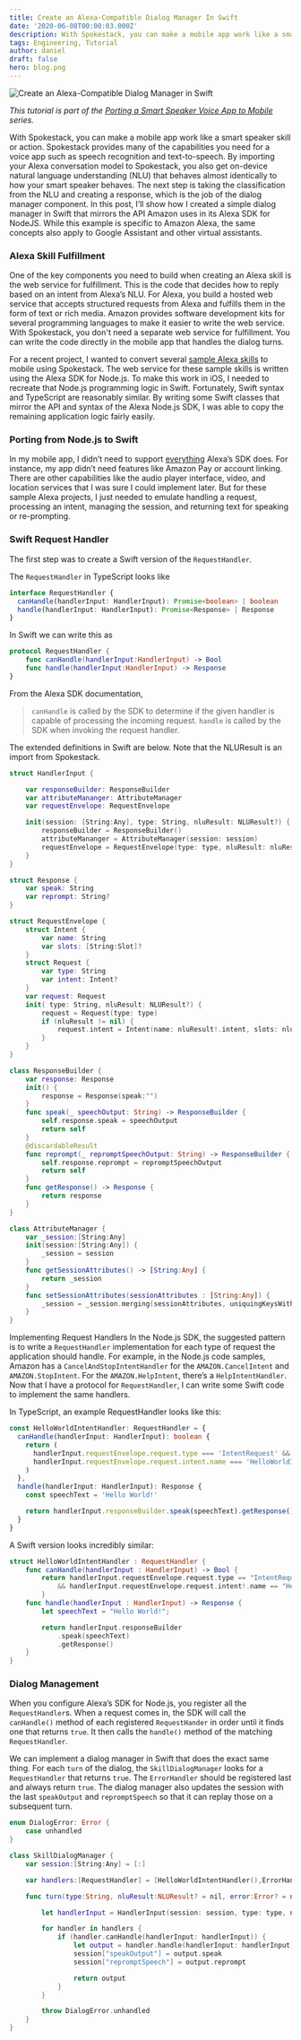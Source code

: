 ```yaml
---
title: Create an Alexa-Compatible Dialog Manager In Swift
date: '2020-06-08T00:00:03.000Z'
description: With Spokestack, you can make a mobile app work like a smart speaker. Convert Alexa skills to mobile by creating a Swift version of the RequestHandler.
tags: Engineering, Tutorial
author: daniel
draft: false
hero: blog.png
---
```


![Create an Alexa-Compatible Dialog Manager in Swift](blog.png)

_This tutorial is part of the [Porting a Smart Speaker Voice App to Mobile](/blog/porting-a-smart-speaker-voice-app-to-mobile-part-1) series._

With Spokestack, you can make a mobile app work like a smart speaker skill or action. Spokestack provides many of the capabilities you need for a voice app such as speech recognition and text-to-speech. By importing your Alexa conversation model to Spokestack, you also get on-device natural language understanding (NLU) that behaves almost identically to how your smart speaker behaves. The next step is taking the classification from the NLU and creating a response, which is the job of the dialog manager component. In this post, I’ll show how I created a simple dialog manager in Swift that mirrors the API Amazon uses in its Alexa SDK for NodeJS. While this example is specific to Amazon Alexa, the same concepts also apply to Google Assistant and other virtual assistants.

### Alexa Skill Fulfillment

One of the key components you need to build when creating an Alexa skill is the web service for fulfillment. This is the code that decides how to reply based on an intent from Alexa’s NLU. For Alexa, you build a hosted web service that accepts structured requests from Alexa and fulfills them in the form of text or rich media. Amazon provides software development kits for several programming languages to make it easier to write the web service. With Spokestack, you don't need a separate web service for fulfillment. You can write the code directly in the mobile app that handles the dialog turns.

For a recent project, I wanted to convert several [sample Alexa skills](https://github.com/alexa/alexa-skills-kit-sdk-for-nodejs#samples) to mobile using Spokestack. The web service for these sample skills is written using the Alexa SDK for Node.js. To make this work in iOS, I needed to recreate that Node.js programming logic in Swift. Fortunately, Swift syntax and TypeScript are reasonably similar. By writing some Swift classes that mirror the API and syntax of the Alexa Node.js SDK, I was able to copy the remaining application logic fairly easily.

### Porting from Node.js to Swift

In my mobile app, I didn’t need to support [everything](https://developer.amazon.com/en-US/docs/alexa/alexa-skills-kit-sdk-for-nodejs/overview.html#alexa-features-supported-by-sdk) Alexa’s SDK does. For instance, my app didn’t need features like Amazon Pay or account linking. There are other capabilities like the audio player interface, video, and location services that I was sure I could implement later. But for these sample Alexa projects, I just needed to emulate handling a request, processing an intent, managing the session, and returning text for speaking or re-prompting.

### Swift Request Handler

The first step was to create a Swift version of the `RequestHandler`.

The `RequestHandler` in TypeScript looks like

```typescript
interface RequestHandler {
  canHandle(handlerInput: HandlerInput): Promise<boolean> | boolean
  handle(handlerInput: HandlerInput): Promise<Response> | Response
}
```

In Swift we can write this as

```swift
protocol RequestHandler {
    func canHandle(handlerInput:HandlerInput) -> Bool
    func handle(handlerInput:HandlerInput) -> Response
}
```

From the Alexa SDK documentation,

> `canHandle` is called by the SDK to determine if the given handler is capable of processing the incoming request.
> `handle` is called by the SDK when invoking the request handler.

The extended definitions in Swift are below. Note that the NLUResult is an import from Spokestack.

```swift
struct HandlerInput {

    var responseBuilder: ResponseBuilder
    var attributeMananger: AttributeManager
    var requestEnvelope: RequestEnvelope

    init(session: [String:Any], type: String, nluResult: NLUResult?) {
        responseBuilder = ResponseBuilder()
        attributeMananger = AttributeManager(session: session)
        requestEnvelope = RequestEnvelope(type: type, nluResult: nluResult)
    }
}

struct Response {
    var speak: String
    var reprompt: String?
}

struct RequestEnvelope {
    struct Intent {
        var name: String
        var slots: [String:Slot]?
    }
    struct Request {
        var type: String
        var intent: Intent?
    }
    var request: Request
    init( type: String, nluResult: NLUResult?) {
        request = Request(type: type)
        if (nluResult != nil) {
            request.intent = Intent(name: nluResult!.intent, slots: nluResult!.slots)
        }
    }
}

class ResponseBuilder {
    var response: Response
    init() {
        response = Response(speak:"")
    }
    func speak(_ speechOutput: String) -> ResponseBuilder {
        self.response.speak = speechOutput
        return self
    }
    @discardableResult
    func reprompt(_ repromptSpeechOutput: String) -> ResponseBuilder {
        self.response.reprompt = repromptSpeechOutput
        return self
    }
    func getResponse() -> Response {
        return response
    }
}

class AttributeManager {
    var _session:[String:Any]
    init(session:[String:Any]) {
        _session = session
    }
    func getSessionAttributes() -> [String:Any] {
        return _session
    }
    func setSessionAttributes(sessionAttributes : [String:Any]) {
        _session = _session.merging(sessionAttributes, uniquingKeysWith: { (_, last) in last })
    }
}
```

Implementing Request Handlers
In the Node.js SDK, the suggested pattern is to write a `RequestHandler` implementation for each type of request the application should handle. For example, in the Node.js code samples, Amazon has a `CancelAndStopIntentHandler` for the `AMAZON.CancelIntent` and `AMAZON.StopIntent`. For the `AMAZON.HelpIntent`, there’s a `HelpIntentHandler`. Now that I have a protocol for `RequestHandler`, I can write some Swift code to implement the same handlers.

In TypeScript, an example RequestHandler looks like this:

```typescript
const HelloWorldIntentHandler: RequestHandler = {
  canHandle(handlerInput: HandlerInput): boolean {
    return (
      handlerInput.requestEnvelope.request.type === 'IntentRequest' &&
      handlerInput.requestEnvelope.request.intent.name === 'HelloWorldIntent'
    )
  },
  handle(handlerInput: HandlerInput): Response {
    const speechText = 'Hello World!'

    return handlerInput.responseBuilder.speak(speechText).getResponse()
  }
}
```

A Swift version looks incredibly similar:

```swift
struct HelloWorldIntentHandler : RequestHandler {
    func canHandle(handlerInput : HandlerInput) -> Bool {
        return handlerInput.requestEnvelope.request.type == "IntentRequest"
            && handlerInput.requestEnvelope.request.intent!.name == "HelloWorldIntent";
        }
    func handle(handlerInput : HandlerInput) -> Response {
        let speechText = "Hello World!";

        return handlerInput.responseBuilder
            .speak(speechText)
            .getResponse()
    }
}
```

### Dialog Management

When you configure Alexa’s SDK for Node.js, you register all the `RequestHandler`s. When a request comes in, the SDK will call the `canHandle()` method of each registered `RequestHander` in order until it finds one that returns `true`. It then calls the `handle()` method of the matching `RequestHandler`.

We can implement a dialog manager in Swift that does the exact same thing. For each `turn` of the dialog, the `SkillDialogManager` looks for a `RequestHandler` that returns `true`. The `ErrorHandler` should be registered last and always return `true`. The dialog manager also updates the session with the last `speakOutput` and `repromptSpeech` so that it can replay those on a subsequent turn.

```swift
enum DialogError: Error {
    case unhandled
}

class SkillDialogManager {
    var session:[String:Any] = [:]

    var handlers:[RequestHandler] = [HelloWorldIntentHandler(),ErrorHandler()]

    func turn(type:String, nluResult:NLUResult? = nil, error:Error? = nil) throws -> Response {

        let handlerInput = HandlerInput(session: session, type: type, nluResult: nluResult)

        for handler in handlers {
            if (handler.canHandle(handlerInput: handlerInput)) {
                let output = handler.handle(handlerInput: handlerInput)
                session["speakOutput"] = output.speak
                session["repromptSpeech"] = output.reprompt

                return output
            }
        }

        throw DialogError.unhandled
    }
}
```
